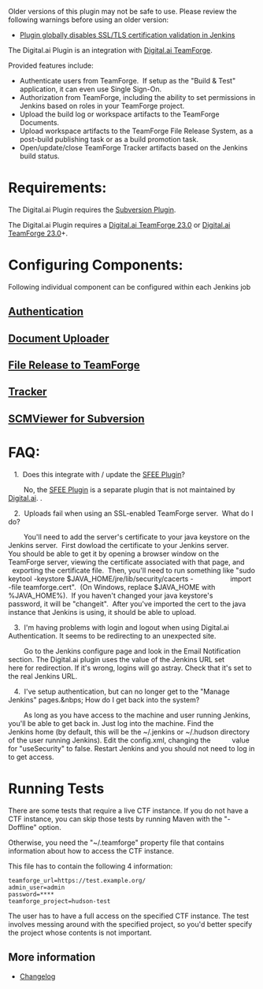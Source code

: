 Older versions of this plugin may not be safe to use. Please review the following warnings before using an older version:

-   [Plugin globally disables SSL/TLS certification validation in Jenkins](https://jenkins.io/security/advisory/2018-06-25/#SECURITY-941)

The Digital.ai Plugin is an integration with [Digital.ai TeamForge](https://digital.ai/products/teamforge/ "Digital.ai TeamForge").

Provided features include:

-   Authenticate users from TeamForge.  If setup as the "Build & Test" application, it can even use Single Sign-On.
-   Authorization from TeamForge, including the ability to set permissions in Jenkins based on roles in your TeamForge project.
-   Upload the build log or workspace artifacts to the TeamForge Documents.
-   Upload workspace artifacts to the TeamForge File Release System, as a post-build publishing task or as a build promotion task.
-   Open/update/close TeamForge Tracker artifacts based on the Jenkins build status.

# Requirements:

The Digital.ai Plugin requires the [Subversion Plugin](https://wiki.jenkins.io/display/JENKINS/Subversion+Plugin).

The Digital.ai Plugin requires a [Digital.ai TeamForge 23.0](https://docs.digital.ai/bundle/teamforge230/page/index.html "Digital.ai TeamForge 23.0") or
[Digital.ai TeamForge 23.0](https://docs.digital.ai/bundle/teamforge230/page/index.html "Digital.ai TeamForge 23.0")+.

# Configuring Components:

Following individual component can be configured within each Jenkins job

## [Authentication](https://github.com/jenkinsci/collabnet-plugin/blob/master/docs/AUTHENTICATION.md)

## [Document Uploader](https://github.com/jenkinsci/collabnet-plugin/blob/master/docs/DOCUMENTS.md)

## [File Release to TeamForge](https://github.com/jenkinsci/collabnet-plugin/blob/master/docs/FRS.md)

## [Tracker](https://github.com/jenkinsci/collabnet-plugin/blob/master/docs/TRACKER.md)

## [SCMViewer for Subversion](https://github.com/jenkinsci/collabnet-plugin/blob/master/docs/SCM.md)

# FAQ:

   1.  Does this integrate with / update the [SFEE Plugin](https://wiki.jenkins.io/display/JENKINS/SFEE+Plugin)?

        No, the [SFEE Plugin](https://wiki.jenkins.io/display/JENKINS/SFEE+Plugin) is a separate plugin that is not maintained by [Digital.ai](https://digital.ai/ "Digital.ai"). .

   2.  Uploads fail when using an SSL-enabled TeamForge server.  What do I do?

        You'll need to add the server's certificate to your java keystore on the Jenkins server.  First dowload the certificate to your Jenkins server.            You should be able to get it by opening a browser window on the TeamForge server, viewing the certificate associated with that page, and          exporting the certificate file.  Then, you'll need to run something like "sudo keytool -keystore $JAVA\_HOME/jre/lib/security/cacerts -                   import -file teamforge.cert".  (On Windows, replace $JAVA\_HOME with %JAVA\_HOME%).  If you haven't changed your java keystore's                    password, it will be "changeit".  After you've imported the cert to the java instance that Jenkins is using, it should be able to upload.

   3.  I'm having problems with login and logout when using Digital.ai Authentication. It seems to be redirecting to an unexpected site.

        Go to the Jenkins configure page and look in the Email Notification section. The Digital.ai plugin uses the value of the Jenkins URL set                 here for redirection. If it's wrong, logins will go astray. Check that it's set to the real Jenkins URL. 

   4.  I've setup authentication, but can no longer get to the "Manage Jenkins" pages.&nbps; How do I get back into the system?

        As long as you have access to the machine and user running Jenkins, you'll be able to get back in. Just log into the machine. Find the                 Jenkins home (by default, this will be the \~/.jenkins or \~/.hudson directory of the user running Jenkins). Edit the config.xml, changing the           value for "useSecurity" to false. Restart Jenkins and you should not need to log in to get access.

# Running Tests

There are some tests that require a live CTF instance. If you do not have a CTF instance, you can skip those tests by running Maven with the "-Doffline" option.

Otherwise, you need the "~/.teamforge" property file that contains information about how to access the CTF instance.

This file has to contain the following 4 information:

```
teamforge_url=https://test.example.org/
admin_user=admin
password=****
teamforge_project=hudson-test
```

The user has to have a full access on the specified CTF instance. The test involves messing around with the specified project, so you'd better specify the project whose contents is not important.

## More information

* [Changelog](https://github.com/jenkinsci/collabnet-plugin/blob/master/CHANGELOG.md)
